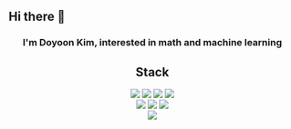 <h2> Hi there 👋 </h2>
<div align="center">
    <h3>I'm Doyoon Kim, interested in math and machine learning<h3>

<!--
**cosmos1030/cosmos1030** is a ✨ _special_ ✨ repository because its `README.md` (this file) appears on your GitHub profile.

Here are some ideas to get you started:

- 🔭 I’m currently working on ...
- 🌱 I’m currently learning ...
- 👯 I’m looking to collaborate on ...
- 🤔 I’m looking for help with ...
- 💬 Ask me about ...
- 📫 How to reach me: ...
- 😄 Pronouns: ...
- ⚡ Fun fact: ...
-->

<h2> Stack </h2>
<img src="https://img.shields.io/badge/ python-3776AB?style=for-the-badge&logo=Python&logoColor=black">
<img src="https://img.shields.io/badge/ javascript-F7DF1E?style=for-the-badge&logo=JavaScript&logoColor=black">
<img src="https://img.shields.io/badge/ c-A8B9CC?style=for-the-badge&logo=C&logoColor=black">
<img src="https://img.shields.io/badge/C++-00599C?style=for-the-badge&logo=Cplusplus&logoColor=black">
<br>
<img src="https://img.shields.io/badge/pandas-150458?style=for-the-badge&logo=pandas&logoColor=black">
<img src="https://img.shields.io/badge/numpy-013243?style=for-the-badge&logo=NumPy&logoColor=black">
<img src="https://img.shields.io/badge/scikitlearn-F7931E?style=for-the-badge&logo=scikit-learn&logoColor=black">
<br>
<img src="https://img.shields.io/badge/ django-092E20?style=for-the-badge&logo=Django&logoColor=black">
